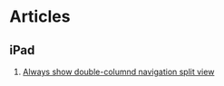 # Articles

## iPad 

1. [Always show double-columnd navigation split view](https://lostmoa.com/blog/DoubleColumnNavigationSplitViewInSwiftUI/)
